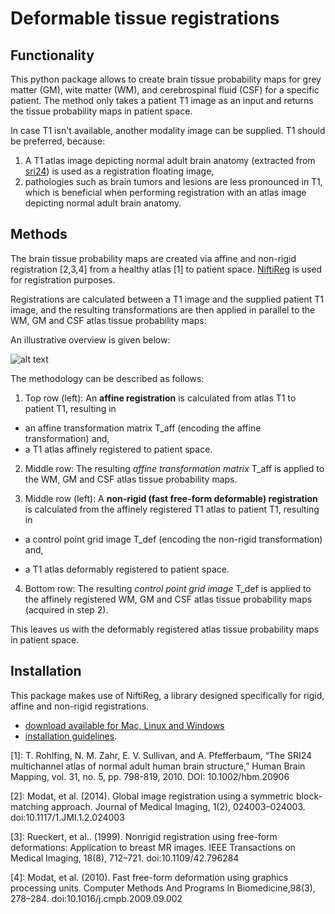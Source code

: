 # Deformable tissue registrations

## Functionality

This python package allows to create brain tissue probability maps for grey matter (GM), wite matter (WM), and cerebrospinal fluid (CSF) for a specific patient. The method only takes a patient T1 image as an input and returns the tissue probability maps in patient space.

In case T1 isn't available, another modality image can be supplied. T1 should be preferred, because:

1. A T1 atlas image depicting normal adult brain anatomy (extracted from [sri24]) is used as a registration floating image,
2. pathologies such as brain tumors and lesions are less pronounced in T1, which is beneficial when performing registration with an atlas image depicting normal adult brain anatomy.

## Methods

The brain tissue probability maps are created via affine and non-rigid registration [2,3,4] from a healthy atlas [1] to patient space. [NiftiReg] is used for registration purposes. 

Registrations are calculated between a T1 image and the supplied patient T1 image, and the resulting transformations are then applied in parallel to the WM, GM and CSF atlas tissue probability maps:

An illustrative overview is given below:

![alt text](https://bytebucket.org/s0216660/deformable-tissue-registrations/raw/210a739b50c4c30aaa9dc57cdceb77a28ad8b19b/atlas_registration.png?token=cfe6fe1423c6880bd7a7e7f0bae25ac77915a4a4)

The methodology can be described as follows:

1. Top row (left): An **affine registration** is calculated from atlas T1 to patient T1, resulting in 

 - an affine transformation matrix T_aff (encoding the affine transformation) and,
 - a T1 atlas affinely registered to patient space.
 
2. Middle row: The resulting *affine transformation matrix* T_aff is applied to the WM, GM and CSF atlas tissue probability maps.

3. Middle row (left): A **non-rigid (fast free-form deformable) registration** is calculated from the affinely registered T1 atlas to patient T1, resulting in 

 - a control point grid image T_def (encoding the non-rigid transformation) and,
 
 - a T1 atlas deformably registered to patient space.
 
4. Bottom row: The resulting *control point grid image* T_def is applied to the affinely registered WM, GM and CSF atlas tissue probability maps (acquired in step 2). 

This leaves us with the deformably registered atlas tissue probability maps in patient space.


## Installation

This package makes use of NiftiReg, a library designed specifically for rigid, affine and non-rigid registrations. 

- [download available for Mac, Linux and Windows](https://sourceforge.net/projects/niftyreg/?source=navbar)
- [installation guidelines](https://cmiclab.cs.ucl.ac.uk/mmodat/niftyreg/wikis/install).

[sri24]: https://www.nitrc.org/projects/sri24/

[1]: T. Rohlfing, N. M. Zahr, E. V. Sullivan, and A. Pfefferbaum, “The SRI24 multichannel atlas of normal adult human brain structure,” Human Brain Mapping, vol. 31, no. 5, pp. 798-819, 2010. DOI: 10.1002/hbm.20906

[NiftiReg]: http://cmictig.cs.ucl.ac.uk/wiki/index.php/NiftyReg

[2]: Modat, et al. (2014). Global image registration using a symmetric block-
matching approach. Journal of Medical Imaging, 1(2), 024003–024003.
doi:10.1117/1.JMI.1.2.024003

[3]: Rueckert, et al.. (1999). Nonrigid registration using free-form
deformations: Application to breast MR images. IEEE Transactions on Medical
Imaging, 18(8), 712–721. doi:10.1109/42.796284

[4]: Modat, et al. (2010). Fast free-form deformation using graphics processing
units. Computer Methods And Programs In Biomedicine,98(3), 278–284.
doi:10.1016/j.cmpb.2009.09.002